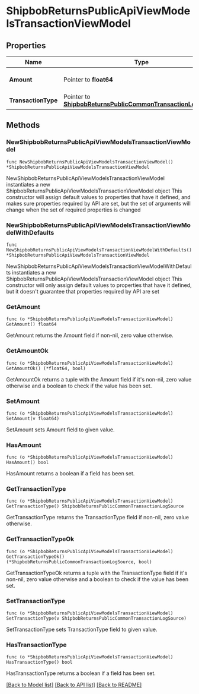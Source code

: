 # ShipbobReturnsPublicApiViewModelsTransactionViewModel

## Properties

Name | Type | Description | Notes
------------ | ------------- | ------------- | -------------
**Amount** | Pointer to **float64** | Transaction amount in dollars | [optional] 
**TransactionType** | Pointer to [**ShipbobReturnsPublicCommonTransactionLogSource**](Shipbob.Returns.Public.Common.TransactionLogSource.md) |  | [optional] 

## Methods

### NewShipbobReturnsPublicApiViewModelsTransactionViewModel

`func NewShipbobReturnsPublicApiViewModelsTransactionViewModel() *ShipbobReturnsPublicApiViewModelsTransactionViewModel`

NewShipbobReturnsPublicApiViewModelsTransactionViewModel instantiates a new ShipbobReturnsPublicApiViewModelsTransactionViewModel object
This constructor will assign default values to properties that have it defined,
and makes sure properties required by API are set, but the set of arguments
will change when the set of required properties is changed

### NewShipbobReturnsPublicApiViewModelsTransactionViewModelWithDefaults

`func NewShipbobReturnsPublicApiViewModelsTransactionViewModelWithDefaults() *ShipbobReturnsPublicApiViewModelsTransactionViewModel`

NewShipbobReturnsPublicApiViewModelsTransactionViewModelWithDefaults instantiates a new ShipbobReturnsPublicApiViewModelsTransactionViewModel object
This constructor will only assign default values to properties that have it defined,
but it doesn't guarantee that properties required by API are set

### GetAmount

`func (o *ShipbobReturnsPublicApiViewModelsTransactionViewModel) GetAmount() float64`

GetAmount returns the Amount field if non-nil, zero value otherwise.

### GetAmountOk

`func (o *ShipbobReturnsPublicApiViewModelsTransactionViewModel) GetAmountOk() (*float64, bool)`

GetAmountOk returns a tuple with the Amount field if it's non-nil, zero value otherwise
and a boolean to check if the value has been set.

### SetAmount

`func (o *ShipbobReturnsPublicApiViewModelsTransactionViewModel) SetAmount(v float64)`

SetAmount sets Amount field to given value.

### HasAmount

`func (o *ShipbobReturnsPublicApiViewModelsTransactionViewModel) HasAmount() bool`

HasAmount returns a boolean if a field has been set.

### GetTransactionType

`func (o *ShipbobReturnsPublicApiViewModelsTransactionViewModel) GetTransactionType() ShipbobReturnsPublicCommonTransactionLogSource`

GetTransactionType returns the TransactionType field if non-nil, zero value otherwise.

### GetTransactionTypeOk

`func (o *ShipbobReturnsPublicApiViewModelsTransactionViewModel) GetTransactionTypeOk() (*ShipbobReturnsPublicCommonTransactionLogSource, bool)`

GetTransactionTypeOk returns a tuple with the TransactionType field if it's non-nil, zero value otherwise
and a boolean to check if the value has been set.

### SetTransactionType

`func (o *ShipbobReturnsPublicApiViewModelsTransactionViewModel) SetTransactionType(v ShipbobReturnsPublicCommonTransactionLogSource)`

SetTransactionType sets TransactionType field to given value.

### HasTransactionType

`func (o *ShipbobReturnsPublicApiViewModelsTransactionViewModel) HasTransactionType() bool`

HasTransactionType returns a boolean if a field has been set.


[[Back to Model list]](../README.md#documentation-for-models) [[Back to API list]](../README.md#documentation-for-api-endpoints) [[Back to README]](../README.md)


